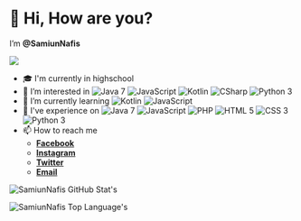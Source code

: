 # 👋 Hi, How are you?
<p> I’m <b>@SamiunNafis</b></p>

![](https://visitor-badge.glitch.me/badge?page_id=SamiunNafis)

- 🎓 I'm currently in highschool
- 👀 I’m interested in ![Java 7](https://img.shields.io/badge/Java-7-blue.svg) ![JavaScript](https://img.shields.io/badge/JavaScript-blue.svg) ![Kotlin](https://img.shields.io/badge/Kotlin-blue.svg) ![CSharp](https://img.shields.io/badge/C%23-blue.svg) ![Python 3](https://img.shields.io/badge/Python-3-blue.svg)
- 🌱 I’m currently learning ![Kotlin](https://img.shields.io/badge/Kotlin-green.svg) ![JavaScript](https://img.shields.io/badge/JavaScript-green.svg)
- 🏅 I've experience on ![Java 7](https://img.shields.io/badge/Java-7-grey.svg) ![JavaScript](https://img.shields.io/badge/JavaScript-grey.svg) ![PHP](https://img.shields.io/badge/PHP-grey.svg) ![HTML 5](https://img.shields.io/badge/HTML-5-grey.svg) ![CSS 3](https://img.shields.io/badge/CSS-3-grey.svg) ![Python 3](https://img.shields.io/badge/Python-3-grey.svg) 
- 📫 How to reach me
    - [**Facebook**](https://www.facebook.com/SamiunNafis0)
    - [**Instagram**](https://instagram.com/samiunnafis)
    - [**Twitter**](https://twitter.com/samiunnafis)
    - [**Email**](mailto:luea099@gmail.com)

![SamiunNafis GitHub Stat's](https://github-readme-stats.vercel.app/api?username=SamiunNafis&include_all_commits=true)

![SamiunNafis Top Language's](https://github-readme-stats.vercel.app/api/top-langs/?username=SamiunNafis)

 
<!---
SamiunNafis/SamiunNafis is a ✨ special ✨ repository because its `README.md` (this file) appears on your GitHub profile.
You can click the Preview link to take a look at your changes.
--->
